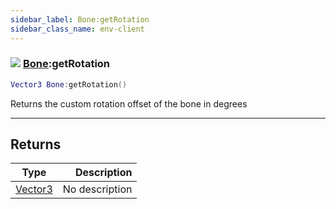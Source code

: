 ```yaml
---
sidebar_label: Bone:getRotation
sidebar_class_name: env-client
---
```


### ![](/img/wiki/client.png) [Bone](../bone/README.md):getRotation

```lua
Vector3 Bone:getRotation()
```

Returns the custom rotation offset of the bone in degrees<br/>

-----------------
## Returns

| Type   | Description |
| ------ | ----------: |
| [Vector3](../vector3/README.md) | No description |

